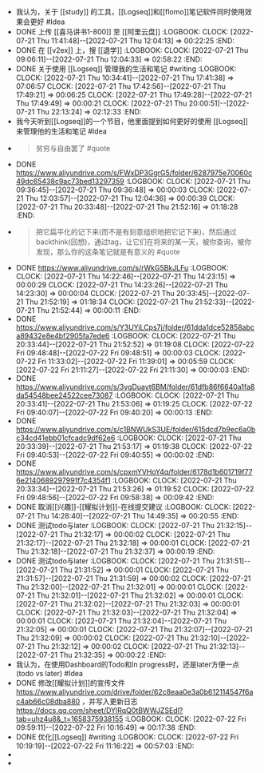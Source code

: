 - 我认为，关于 [[study]] 的工具，[[Logseq]]和[[flomo]]笔记软件同时使用效果会更好 #Idea
- DONE 上传 [[喜马讲书1-800]] 至 [[阿里云盘]]
  :LOGBOOK:
  CLOCK: [2022-07-21 Thu 11:41:48]--[2022-07-21 Thu 12:04:13] =>  00:22:25
  :END:
- DONE 在 [[v2ex]] 上，搜 [[退学]]
  :LOGBOOK:
  CLOCK: [2022-07-21 Thu 09:06:11]--[2022-07-21 Thu 12:04:33] =>  02:58:22
  :END:
- DONE 关于使用 [[Logseq]] 管理我的生活和笔记 #writing
  :LOGBOOK:
  CLOCK: [2022-07-21 Thu 10:34:41]--[2022-07-21 Thu 17:41:38] =>  07:06:57
  CLOCK: [2022-07-21 Thu 17:42:56]--[2022-07-21 Thu 17:49:21] =>  00:06:25
  CLOCK: [2022-07-21 Thu 17:49:28]--[2022-07-21 Thu 17:49:49] =>  00:00:21
  CLOCK: [2022-07-21 Thu 20:00:51]--[2022-07-21 Thu 22:13:24] =>  02:12:33
  :END:
- 我今天听到[[Logseq]]的一个节目，他里面提到如何更好的使用 [[Logseq]] 来管理他的生活和笔记 #Idea
- >贫穷与自由罢了 #quote
- DONE https://www.aliyundrive.com/s/FWxDP3GgrG5/folder/6287975e70060c49dc65438c9ac73bed13297359
  :LOGBOOK:
  CLOCK: [2022-07-21 Thu 09:36:45]--[2022-07-21 Thu 09:36:48] =>  00:00:03
  CLOCK: [2022-07-21 Thu 12:03:57]--[2022-07-21 Thu 12:04:36] =>  00:00:39
  CLOCK: [2022-07-21 Thu 20:33:48]--[2022-07-21 Thu 21:52:16] =>  01:18:28
  :END:
- >把它扁平化的记下来(而不是有刻意组织地把它记下来)，然后通过backthink(回想)，通过tag，让它们在将来的某一天，被你查询，被你发现，那么你的这条笔记就是有意义的 #quote
- DONE https://www.aliyundrive.com/s/rWkG5BkJLFu
  :LOGBOOK:
  CLOCK: [2022-07-21 Thu 14:22:46]--[2022-07-21 Thu 14:23:15] =>  00:00:29
  CLOCK: [2022-07-21 Thu 14:23:26]--[2022-07-21 Thu 14:23:30] =>  00:00:04
  CLOCK: [2022-07-21 Thu 20:33:45]--[2022-07-21 Thu 21:52:19] =>  01:18:34
  CLOCK: [2022-07-21 Thu 21:52:33]--[2022-07-21 Thu 21:52:44] =>  00:00:11
  :END:
- DONE https://www.aliyundrive.com/s/Y3UYiLCps7j/folder/61dda1dce52858abca89432e8e4bf2905fa7ede6
  :LOGBOOK:
  CLOCK: [2022-07-21 Thu 20:33:44]--[2022-07-21 Thu 21:52:52] =>  01:19:08
  CLOCK: [2022-07-22 Fri 09:48:48]--[2022-07-22 Fri 09:48:51] =>  00:00:03
  CLOCK: [2022-07-22 Fri 11:33:02]--[2022-07-22 Fri 11:39:01] =>  00:05:59
  CLOCK: [2022-07-22 Fri 21:11:27]--[2022-07-22 Fri 21:11:30] =>  00:00:03
  :END:
- DONE https://www.aliyundrive.com/s/3ygDuayt6BM/folder/61dfb86f6640a1fa8da54548bee24522cee73087
  :LOGBOOK:
  CLOCK: [2022-07-21 Thu 20:33:41]--[2022-07-21 Thu 21:53:06] =>  01:19:25
  CLOCK: [2022-07-22 Fri 09:40:07]--[2022-07-22 Fri 09:40:20] =>  00:00:13
  :END:
- DONE https://www.aliyundrive.com/s/c1BNWUkS3UE/folder/615dcd7b9ec6a0bc34cd41ebb01cfcadc9df62e6
  :LOGBOOK:
  CLOCK: [2022-07-21 Thu 20:33:39]--[2022-07-21 Thu 21:53:17] =>  01:19:38
  CLOCK: [2022-07-22 Fri 09:40:53]--[2022-07-22 Fri 09:40:55] =>  00:00:02
  :END:
- DONE https://www.aliyundrive.com/s/cpxmYVHoY4q/folder/6178d1b601719f776e2140689297991f7c4354f1
  :LOGBOOK:
  CLOCK: [2022-07-21 Thu 20:33:34]--[2022-07-21 Thu 21:53:26] =>  01:19:52
  CLOCK: [2022-07-22 Fri 09:48:56]--[2022-07-22 Fri 09:58:38] =>  00:09:42
  :END:
- DONE 取消[[兴趣]]-[[耀拟计划]]-在线提交建议
  :LOGBOOK:
  CLOCK: [2022-07-21 Thu 14:28:40]--[2022-07-21 Thu 14:49:35] =>  00:20:55
  :END:
- DONE 测试todo与later
  :LOGBOOK:
  CLOCK: [2022-07-21 Thu 21:32:15]--[2022-07-21 Thu 21:32:17] =>  00:00:02
  CLOCK: [2022-07-21 Thu 21:32:17]--[2022-07-21 Thu 21:32:18] =>  00:00:01
  CLOCK: [2022-07-21 Thu 21:32:18]--[2022-07-21 Thu 21:32:37] =>  00:00:19
  :END:
- DONE 测试todo与later
  :LOGBOOK:
  CLOCK: [2022-07-21 Thu 21:31:51]--[2022-07-21 Thu 21:31:52] =>  00:00:01
  CLOCK: [2022-07-21 Thu 21:31:57]--[2022-07-21 Thu 21:31:59] =>  00:00:02
  CLOCK: [2022-07-21 Thu 21:32:00]--[2022-07-21 Thu 21:32:01] =>  00:00:01
  CLOCK: [2022-07-21 Thu 21:32:01]--[2022-07-21 Thu 21:32:02] =>  00:00:01
  CLOCK: [2022-07-21 Thu 21:32:02]--[2022-07-21 Thu 21:32:03] =>  00:00:01
  CLOCK: [2022-07-21 Thu 21:32:03]--[2022-07-21 Thu 21:32:04] =>  00:00:01
  CLOCK: [2022-07-21 Thu 21:32:04]--[2022-07-21 Thu 21:32:05] =>  00:00:01
  CLOCK: [2022-07-21 Thu 21:32:07]--[2022-07-21 Thu 21:32:09] =>  00:00:02
  CLOCK: [2022-07-21 Thu 21:32:10]--[2022-07-21 Thu 21:32:12] =>  00:00:02
  CLOCK: [2022-07-21 Thu 21:32:13]--[2022-07-21 Thu 21:32:35] =>  00:00:22
  :END:
- 我认为，在使用Dashboard的Todo和In progress时，还是later方便一点(todo vs later) #Idea
- DONE 修改[[耀拟计划]]的宣传文件 https://www.aliyundrive.com/drive/folder/62c8eaa0e3a0b612114547f6ac4ab66c08dba880  ，并写入更新日志 https://docs.qq.com/sheet/DYlRqQ0tBWWJZSEdl?tab=uhz4u8&_t=1658375938155
  :LOGBOOK:
  CLOCK: [2022-07-22 Fri 09:59:11]--[2022-07-22 Fri 10:16:49] =>  00:17:38
  :END:
- DONE 优化[[Logseq]] #writing 
  :LOGBOOK:
  CLOCK: [2022-07-22 Fri 10:19:19]--[2022-07-22 Fri 11:16:22] =>  00:57:03
  :END:
-
-